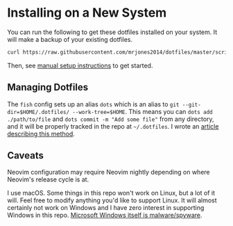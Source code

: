 # Installing on a New System

You can run the following to get these dotfiles installed on your system. It will make a backup of your existing dotfiles.

```sh
curl https://raw.githubusercontent.com/mrjones2014/dotfiles/master/scripts/config-init | bash
```

Then, see [manual setup instructions](./docs/manual-setup.md) to get started.

## Managing Dotfiles

The `fish` config sets up an alias `dots` which is an alias to `git --git-dir=$HOME/.dotfiles/ --work-tree=$HOME`. This means you can `dots add ./path/to/file`
and `dots commit -m "Add some file"` from any directory, and it will be properly tracked in the repo at `~/.dotfiles`.
I wrote an [article describing this method](https://mjones.network/storing-dotfiles-in-a-git-repo).

## Caveats

Neovim configuration may require Neovim nightly depending on where Neovim's release cycle is at.

I use macOS. Some things in this repo won't work on Linux, but a lot of it will. Feel free to modify anything you'd like to support Linux.
It will almost certainly not work on Windows and I have zero interest in supporting Windows in this repo.
[Microsoft Windows itself is malware/spyware](https://www.gnu.org/proprietary/malware-microsoft.html).
